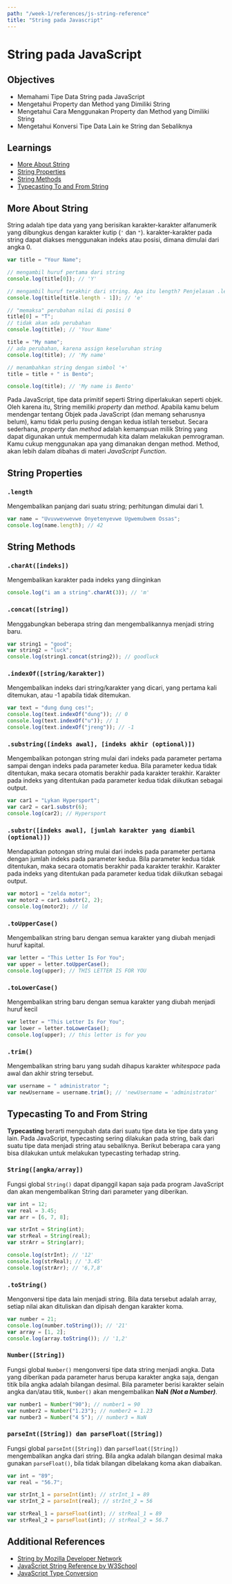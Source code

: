 ```yaml
---
path: "/week-1/references/js-string-reference"
title: "String pada Javascript"
---
```


# String pada JavaScript

## Objectives

- Memahami Tipe Data String pada JavaScript
- Mengetahui Property dan Method yang Dimiliki String
- Mengetahui Cara Menggunakan Property dan Method yang Dimiliki String
- Mengetahui Konversi Tipe Data Lain ke String dan Sebaliknya

## Learnings

- [More About String](js-string-reference.md#more-about-string)
- [String Properties](js-string-reference.md#string-properties)
- [String Methods](js-string-reference.md#string-methods)
- [Typecasting To and From String](js-string-reference.md#typecasting-to-and-from-string)

## More About String

String adalah tipe data yang yang berisikan karakter-karakter alfanumerik yang dibungkus dengan karakter kutip (`'` dan `"`). karakter-karakter pada string dapat diakses menggunakan indeks atau posisi, dimana dimulai dari angka 0.

```javascript
var title = "Your Name";

// mengambil huruf pertama dari string
console.log(title[0]); // 'Y'

// mengambil huruf terakhir dari string. Apa itu length? Penjelasan .length di section selanjutnya :)
console.log(title[title.length - 1]); // 'e'

// "memaksa" perubahan nilai di posisi 0
title[0] = "T";
// tidak akan ada perubahan
console.log(title); // 'Your Name'

title = "My name";
// ada perubahan, karena assign keseluruhan string
console.log(title); // 'My name'

// menambahkan string dengan simbol '+'
title = title + " is Bento";

console.log(title); // 'My name is Bento'
```

Pada JavaScript, tipe data primitif seperti String diperlakukan seperti objek. Oleh karena itu, String memiliki _property_ dan _method_. Apabila kamu belum mendengar tentang Objek pada JavaScript (dan memang seharusnya belum), kamu tidak perlu pusing dengan kedua istilah tersebut. Secara sederhana, _property_ dan _method_ adalah kemampuan milik String yang dapat digunakan untuk mempermudah kita dalam melakukan pemrograman. Kamu cukup menggunakan apa yang dimanakan dengan method. Method, akan lebih dalam dibahas di materi _JavaScript Function_.

## String Properties

### `.length`

Mengembalikan panjang dari suatu string; perhitungan dimulai dari 1.

```javascript
var name = "Uvuvwevwevwe Onyetenyevwe Ugwemubwem Ossas";
console.log(name.length); // 42
```

## String Methods

### `.charAt([indeks])`

Mengembalikan karakter pada indeks yang diinginkan

```javascript
console.log("i am a string".charAt(3)); // 'm'
```

### `.concat([string])`

Menggabungkan beberapa string dan mengembalikannya menjadi string baru.

```javascript
var string1 = "good";
var string2 = "luck";
console.log(string1.concat(string2)); // goodluck
```

### `.indexOf([string/karakter])`

Mengembalikan indeks dari string/karakter yang dicari, yang pertama kali ditemukan, atau -1 apabila tidak ditemukan.

```javascript
var text = "dung dung ces!";
console.log(text.indexOf("dung")); // 0
console.log(text.indexOf("u")); // 1
console.log(text.indexOf("jreng")); // -1
```

<!-- #### `.match([regular-expressions])`

Mencari string yang memenuhi syarat pada suatu *[regular expression](regular-expressions)* dan menemukan string yang ditemukan ke dalam sebuah array.

```javascript
var wordTest = 'Can you can a can as a canner can can a can?';
var foundCan = wordTest.match(/can/g);
console.log(foundCan); //["can", "can", "can", "can", "can", "can"]
```

#### `.replace([string/regex], [string untuk ditukar])`

Mencari string tertentu atau *[regular expression](regular-expressions)* pada parameter pertama di dalam suatu string dan mengembalikan string baru dimana isinya adalah parameter pertama (bila ditemukan) sudah ditukar dengan parameter kedua. Bila menggunakan regex(regular expression), semua string yang ditemukan akan ditukar. Bila menggunakan string saja, hanya yang pertama ditemukan yang akan ditukar.

```javascript
var rockYou    = 'dung dung ces, dung dung ces';
var newRockYou = rockYou.replace(/ces/g, 'pret');
console.log(newRockYou); // dung dung pret, dung dung pret
var rockYou    = newRockYou.replace('dung', 'dum');
console.log(rockYou); // dum dung pret, dung dung pret
```

#### `.slice([indeks awal], [indeks akhir (optional)])`

Mengembalikan potongan string mulai dari indeks pada parameter pertama sampai dengan indeks pada parameter kedua. Bila parameter kedua tidak ditentukan, maka secara otomatis berakhir pada karakter terakhir. Karakter pada indeks yang ditentukan pada parameter kedua tidak diikutkan sebagai output.

```javascript
var car1 = 'Lykan Hypersport';
var car2 = car1.slice(0, 4);
console.log(car2); // Lyka
```
#### `.split([karakter pemisah], [limit (opsional)])`

Mengembalikan array dari potongan-potongan string yang dipisah dengan karakter separator yang sudah ditentukan pada parameter.

```javascript
var story    = 'Once_upon_a_time';
var splitted = story.split('_');
console.log(splitted); // ['Once', 'upon', 'a', 'time']
``` -->

### `.substring([indeks awal], [indeks akhir (optional)])`

Mengembalikan potongan string mulai dari indeks pada parameter pertama sampai dengan indeks pada parameter kedua. Bila parameter kedua tidak ditentukan, maka secara otomatis berakhir pada karakter terakhir. Karakter pada indeks yang ditentukan pada parameter kedua tidak diikutkan sebagai output.

```javascript
var car1 = "Lykan Hypersport";
var car2 = car1.substr(6);
console.log(car2); // Hypersport
```

### `.substr([indeks awal], [jumlah karakter yang diambil (optional)])`

Mendapatkan potongan string mulai dari indeks pada parameter pertama dengan jumlah indeks pada parameter kedua. Bila parameter kedua tidak ditentukan, maka secara otomatis berakhir pada karakter terakhir. Karakter pada indeks yang ditentukan pada parameter kedua tidak diikutkan sebagai output.

```javascript
var motor1 = "zelda motor";
var motor2 = car1.substr(2, 2);
console.log(motor2); // ld
```

### `.toUpperCase()`

Mengembalikan string baru dengan semua karakter yang diubah menjadi huruf kapital.

```javascript
var letter = "This Letter Is For You";
var upper = letter.toUpperCase();
console.log(upper); // THIS LETTER IS FOR YOU
```

### `.toLowerCase()`

Mengembalikan string baru dengan semua karakter yang diubah menjadi huruf kecil

```javascript
var letter = "This Letter Is For You";
var lower = letter.toLowerCase();
console.log(upper); // this letter is for you
```

### `.trim()`

Mengembalikan string baru yang sudah dihapus karakter _whitespace_ pada awal dan akhir string tersebut.

```javascript
var username = " administrator ";
var newUsername = username.trim(); // 'newUsername = 'administrator'
```

<!-- **Semua contoh kode diatas dapat diakses [disini](http://jsbin.com/goleva/edit?js,console)** -->

## Typecasting To and From String

**Typecasting** berarti mengubah data dari suatu tipe data ke tipe data yang lain. Pada JavaScript, typecasting sering dilakukan pada string, baik dari suatu tipe data menjadi string atau sebaliknya. Berikut beberapa cara yang bisa dilakukan untuk melakukan typecasting terhadap string.

### `String([angka/array])`

Fungsi global `String()` dapat dipanggil kapan saja pada program JavaScript dan akan mengembalikan String dari parameter yang diberikan.

```javascript
var int = 12;
var real = 3.45;
var arr = [6, 7, 8];

var strInt = String(int);
var strReal = String(real);
var strArr = String(arr);

console.log(strInt); // '12'
console.log(strReal); // '3.45'
console.log(strArr); // '6,7,8'
```

### `.toString()`

Mengonversi tipe data lain menjadi string. Bila data tersebut adalah array, setiap nilai akan dituliskan dan dipisah dengan karakter koma.

```javascript
var number = 21;
console.log(number.toString()); // '21'
var array = [1, 2];
console.log(array.toString()); // '1,2'
```

### `Number([String])`

Fungsi global `Number()` mengonversi tipe data string menjadi angka. Data yang diberikan pada parameter harus berupa karakter angka saja, dengan titik bila angka adalah bilangan desimal. Bila parameter berisi karakter selain angka dan/atau titik, `Number()` akan mengembalikan **NaN** **_(Not a Number)_**.

```javascript
var number1 = Number("90"); // number1 = 90
var number2 = Number("1.23"); // number2 = 1.23
var number3 = Number("4 5"); // number3 = NaN
```

### `parseInt([String]) dan parseFloat([String])`

Fungsi global `parseInt([String])` dan `parseFloat([String])` mengembalikan angka dari string. Bila angka adalah bilangan desimal maka gunakan `parseFloat()`, bila tidak bilangan dibelakang koma akan diabaikan.

```javascript
var int = "89";
var real = "56.7";

var strInt_1 = parseInt(int); // strInt_1 = 89
var strInt_2 = parseInt(real); // strInt_2 = 56

var strReal_1 = parseFloat(int); // strReal_1 = 89
var strReal_2 = parseFloat(int); // strReal_2 = 56.7
```

<!-- **Semua contoh kode diatas dapat diakses [disini](http://jsbin.com/xacujej/edit?js,console** -->

## Additional References

- [String by Mozilla Developer Network](https://developer.mozilla.org/en-US/docs/Web/JavaScript/Reference/Global_Objects/String)
- [JavaScript String Reference by W3School](http://www.w3schools.com/jsref/jsref_obj_string.asp)
- [JavaScript Type Conversion](http://www.w3schools.com/js/js_type_conversion.asp)
  